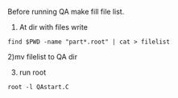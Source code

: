 Before running QA make fill file list.
1) At dir with files write

`find $PWD -name "part*.root" | cat > filelist`

2)mv filelist to QA dir

3) run root

`root -l QAstart.C`


